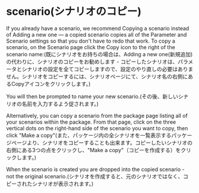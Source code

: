 # scenario(シナリオのコピー)

If you already have a scenario, we recommend Copying a scenario instead of Adding a new one — a copied scenario copies all of the Parameter and Scenario settings so that you don't have to redo that work. To copy a scenario, on the Scenario page click the Copy icon to the right of the scenario name:(既にシナリオをお持ちの場合は、Adding a new one(新規追加)の代わりに、シナリオのコピーをお勧めします - コピーしたシナリオは、パラメータとシナリオの設定を全てコピーしますので、設定のやり直しの必要はありません。シナリオをコピーするには、シナリオページにて、シナリオ名の右側にあるCopyアイコンをクリックします。)

You will then be prompted to name your new scenario.(その後、新しいシナリオの名前を入力するよう促されます。)

Alternatively, you can copy a scenario from the package page listing all of your scenarios within the package. From that page, click on the three vertical dots on the right-hand side of the scenario you want to copy, then click "Make a copy"(また、パッケージ内の全シナリオを一覧表示するパッケージページより、シナリオをコピーすることも出来ます。コピーしたいシナリオの右側にある3つの点をクリックし、"Make a copy"（コピーを作成する）をクリックします。)

When the scenario is created you are dropped into the copied scenario - not the original scenario.(シナリオを作成すると、元のシナリオではなく、コピーされたシナリオが表示されます。)
